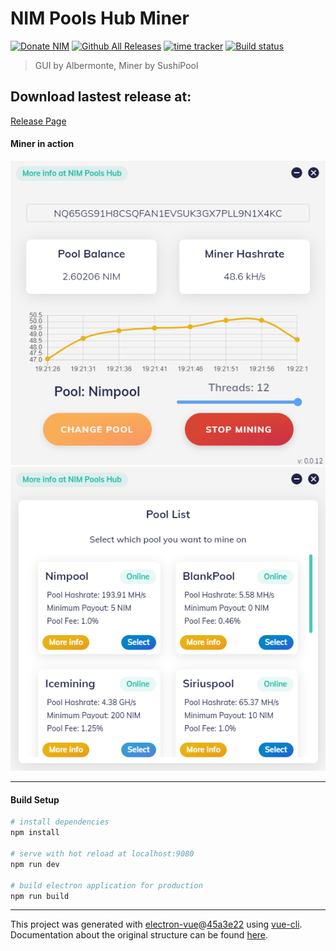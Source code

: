 # NIM Pools Hub Miner 
[![Donate NIM](https://www.nimiq.com/accept-donations/img/donationBtnImg/orange-small.svg)](https://safe.nimiq.com/#_request/NQ65GS91H8CSQFAN1EVSUK3GX7PLL9N1X4KC_)
 [![Github All Releases](https://img.shields.io/github/downloads/Albermonte/nim-pools-hub-miner/total.svg)]() [![time tracker](https://wakatime.com/badge/github/Albermonte/nim-pools-hub-miner.svg)](https://wakatime.com/badge/github/Albermonte/nim-pools-hub-miner) [![Build status](https://ci.appveyor.com/api/projects/status/bxh346f3qoetemq1?svg=true)](https://ci.appveyor.com/project/Albermonte/nim-pools-hub-miner)
> GUI by Albermonte, Miner by SushiPool

## Download lastest release at:

[Release Page](https://github.com/Albermonte/nim-pools-hub-miner/releases/latest)

#### Miner in action

![Mining](screenshots/mining.png) ![Pool List](screenshots/poolList.png)

---

#### Build Setup

```bash
# install dependencies
npm install

# serve with hot reload at localhost:9080
npm run dev

# build electron application for production
npm run build


```

---

This project was generated with [electron-vue](https://github.com/SimulatedGREG/electron-vue)@[45a3e22](https://github.com/SimulatedGREG/electron-vue/tree/45a3e224e7bb8fc71909021ccfdcfec0f461f634) using [vue-cli](https://github.com/vuejs/vue-cli). Documentation about the original structure can be found [here](https://simulatedgreg.gitbooks.io/electron-vue/content/index.html).
